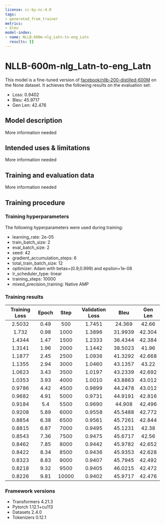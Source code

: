 ```yaml
---
license: cc-by-nc-4.0
tags:
- generated_from_trainer
metrics:
- bleu
model-index:
- name: NLLB-600m-nlg_Latn-to-eng_Latn
  results: []
---
```


<!-- This model card has been generated automatically according to the information the Trainer had access to. You
should probably proofread and complete it, then remove this comment. -->

# NLLB-600m-nlg_Latn-to-eng_Latn

This model is a fine-tuned version of [facebook/nllb-200-distilled-600M](https://huggingface.co/facebook/nllb-200-distilled-600M) on the None dataset.
It achieves the following results on the evaluation set:
- Loss: 0.9402
- Bleu: 45.9717
- Gen Len: 42.476

## Model description

More information needed

## Intended uses & limitations

More information needed

## Training and evaluation data

More information needed

## Training procedure

### Training hyperparameters

The following hyperparameters were used during training:
- learning_rate: 2e-05
- train_batch_size: 2
- eval_batch_size: 2
- seed: 42
- gradient_accumulation_steps: 6
- total_train_batch_size: 12
- optimizer: Adam with betas=(0.9,0.999) and epsilon=1e-08
- lr_scheduler_type: linear
- training_steps: 10000
- mixed_precision_training: Native AMP

### Training results

| Training Loss | Epoch | Step  | Validation Loss | Bleu    | Gen Len |
|:-------------:|:-----:|:-----:|:---------------:|:-------:|:-------:|
| 2.5032        | 0.49  | 500   | 1.7451          | 24.369  | 42.66   |
| 1.732         | 0.98  | 1000  | 1.3896          | 31.9939 | 42.304  |
| 1.4344        | 1.47  | 1500  | 1.2333          | 36.4344 | 42.384  |
| 1.3141        | 1.96  | 2000  | 1.1442          | 38.5023 | 41.96   |
| 1.1877        | 2.45  | 2500  | 1.0936          | 41.3292 | 42.668  |
| 1.1355        | 2.94  | 3000  | 1.0460          | 43.1357 | 43.22   |
| 1.0623        | 3.43  | 3500  | 1.0197          | 43.2339 | 42.692  |
| 1.0353        | 3.93  | 4000  | 1.0010          | 43.8863 | 43.012  |
| 0.9786        | 4.42  | 4500  | 0.9899          | 44.2478 | 43.012  |
| 0.9682        | 4.91  | 5000  | 0.9731          | 44.9191 | 42.816  |
| 0.9184        | 5.4   | 5500  | 0.9690          | 44.908  | 42.496  |
| 0.9208        | 5.89  | 6000  | 0.9558          | 45.5488 | 42.772  |
| 0.8854        | 6.38  | 6500  | 0.9561          | 45.7261 | 42.844  |
| 0.8815        | 6.87  | 7000  | 0.9495          | 45.1231 | 42.38   |
| 0.8543        | 7.36  | 7500  | 0.9475          | 45.6717 | 42.56   |
| 0.8462        | 7.85  | 8000  | 0.9442          | 45.9782 | 42.652  |
| 0.8422        | 8.34  | 8500  | 0.9436          | 45.9353 | 42.628  |
| 0.8323        | 8.83  | 9000  | 0.9407          | 45.7945 | 42.492  |
| 0.8218        | 9.32  | 9500  | 0.9405          | 46.0215 | 42.472  |
| 0.8226        | 9.81  | 10000 | 0.9402          | 45.9717 | 42.476  |


### Framework versions

- Transformers 4.21.3
- Pytorch 1.12.1+cu113
- Datasets 2.4.0
- Tokenizers 0.12.1
